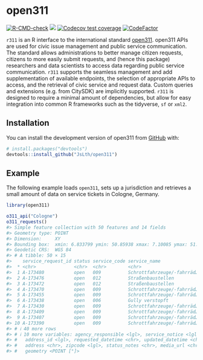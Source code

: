 
<!-- README.md is generated from README.Rmd. Please edit that file -->

# open311

<!-- badges: start -->

[![R-CMD-check](https://github.com/JsLth/open311/actions/workflows/R-CMD-check.yaml/badge.svg)](https://github.com/JsLth/open311/actions/workflows/R-CMD-check.yaml)
[![](https://www.r-pkg.org/badges/version/rors)](https://cran.r-project.org/package=rors)
[![Codecov test
coverage](https://codecov.io/gh/JsLth/open311/branch/main/graph/badge.svg)](https://app.codecov.io/gh/JsLth/open311?branch=main)
[![CodeFactor](https://www.codefactor.io/repository/github/jslth/open311/badge/master)](https://www.codefactor.io/repository/github/jslth/open311/overview/master)
<!-- badges: end -->

`r311` is an R interface to the international standard
[open311](https://www.open311.org/). open311 APIs are used for civic
issue management and public service communication. The standard allows
administrations to better manage citizen requests, citizens to more
easily submit requests, and (hence this package) researchers and data
scientists to access data regarding public service communication. `r311`
supports the seamless management and add supplementation of available
endpoints, the selection of appropriate APIs to access, and the
retrieval of civic service and request data. Custom queries and
extensions (e.g. from CitySDK) are implicitly supported. `r311` is
designed to require a minimal amount of dependencies, but allow for easy
integration into common R frameworks such as the tidyverse, `sf` or
`xml2`.

## Installation

You can install the development version of open311 from
[GitHub](https://github.com/) with:

``` r
# install.packages("devtools")
devtools::install_github("JsLth/open311")
```

## Example

The following example loads `open311`, sets up a jurisdiction and
retrieves a small amount of data on service tickets in Cologne, Germany.

``` r
library(open311)

o311_api("Cologne")
o311_requests()
#> Simple feature collection with 50 features and 14 fields
#> Geometry type: POINT
#> Dimension:     XY
#> Bounding box:  xmin: 6.833799 ymin: 50.85938 xmax: 7.10085 ymax: 51.0604
#> Geodetic CRS:  WGS 84
#> # A tibble: 50 × 15
#>    service_request_id status service_code service_name               description
#>  * <chr>              <chr>  <chr>        <chr>                      <chr>      
#>  1 A-173480           open   009          Schrottfahrzeuge/-fahrräd… "Rondorfer…
#>  2 A-173476           open   012          Straßenbaustellen          "Baustelle…
#>  3 A-173472           open   012          Straßenbaustellen          "Guten Tag…
#>  4 A-173470           open   009          Schrottfahrzeuge/-fahrräd… "Unabgesch…
#>  5 A-173455           open   009          Schrottfahrzeuge/-fahrräd… "Am Rand d…
#>  6 A-173438           open   006          Gully verstopft            "Bachemer …
#>  7 A-173430           open   009          Schrottfahrzeuge/-fahrräd… "Auf der W…
#>  8 A-173409           open   009          Schrottfahrzeuge/-fahrräd… "Räder ste…
#>  9 A-173407           open   009          Schrottfahrzeuge/-fahrräd… "Ohne Kenn…
#> 10 A-173390           open   009          Schrottfahrzeuge/-fahrräd… "Auto steh…
#> # ℹ 40 more rows
#> # ℹ 10 more variables: agency_responsible <lgl>, service_notice <lgl>,
#> #   address_id <lgl>, requested_datetime <chr>, updated_datetime <chr>,
#> #   address <chr>, zipcode <lgl>, status_notes <chr>, media_url <chr>,
#> #   geometry <POINT [°]>
```

